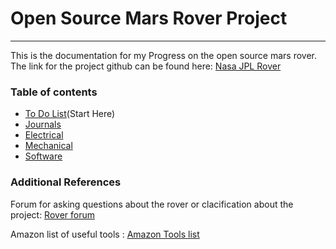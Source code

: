 # Open Source Mars Rover Project

***

This is the documentation for my Progress on the open source mars rover. The link for the project github can be found here: [Nasa JPL Rover](https://github.com/nasa-jpl/open-source-rover)


### Table of contents

- [To Do List](ToDo.md)(Start Here)
- [Journals](Journals.md)
- [Electrical](#heading)
- [Mechanical](#heading-1)
- [Software](#heading-2)
 
### Additional References

Forum for asking questions about the rover or clacification about the project: [Rover forum](https://www.tapatalk.com/groups/jpl_opensource_rover/)  
  
Amazon list of useful tools : [Amazon Tools list](http://a.co/gnoN2LW)


